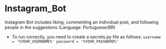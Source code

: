 # Instagram_Bot


Instagram Bot includes liking, commenting an individual post, and following people in the suggestions (Language: Portuguese/BR)

- To run correctly, you need to create a secrets.py file as follows:
`username = '%YOUR_USERNAME%'
password = '%YOUR_PASSWORD%'`